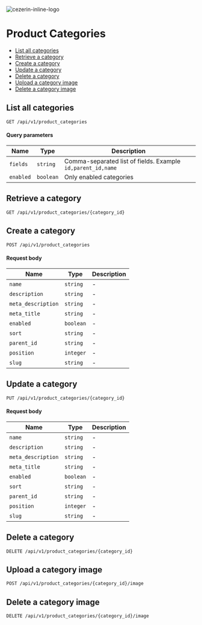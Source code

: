 ![cezerin-inline-logo](https://user-images.githubusercontent.com/1026183/44085943-dcbae16a-9f6f-11e8-98d3-0fca06fb98a7.png)

# Product Categories

* [List all categories](#list-all-categories)
* [Retrieve a category](#retrieve-a-category)
* [Create a category](#create-a-category)
* [Update a category](#update-a-category)
* [Delete a category](#delete-a-category)
* [Upload a category image](#upload-a-category-image)
* [Delete a category image](#delete-a-category-image)

## List all categories

```
GET /api/v1/product_categories
```

#### Query parameters

| Name | Type | Description |
| --- | --- | --- |
| `fields` | `string` | Comma-separated list of fields. Example `id,parent_id,name`  |
| `enabled` | `boolean` | Only enabled categories |

## Retrieve a category

```
GET /api/v1/product_categories/{category_id}
```

## Create a category

```
POST /api/v1/product_categories
```

#### Request body

| Name | Type | Description |
| --- | --- | --- |
| `name` | `string` | - |
| `description` | `string` | - |
| `meta_description` | `string` | - |
| `meta_title` | `string` | - |
| `enabled` | `boolean` | - |
| `sort` | `string` | - |
| `parent_id` | `string` | - |
| `position` | `integer` | - |
| `slug` | `string` | - |

## Update a category

```
PUT /api/v1/product_categories/{category_id}
```

#### Request body

| Name | Type | Description |
| --- | --- | --- |
| `name` | `string` | - |
| `description` | `string` | - |
| `meta_description` | `string` | - |
| `meta_title` | `string` | - |
| `enabled` | `boolean` | - |
| `sort` | `string` | - |
| `parent_id` | `string` | - |
| `position` | `integer` | - |
| `slug` | `string` | - |

## Delete a category

```
DELETE /api/v1/product_categories/{category_id}
```

## Upload a category image

```
POST /api/v1/product_categories/{category_id}/image
```

## Delete a category image

```
DELETE /api/v1/product_categories/{category_id}/image
```
